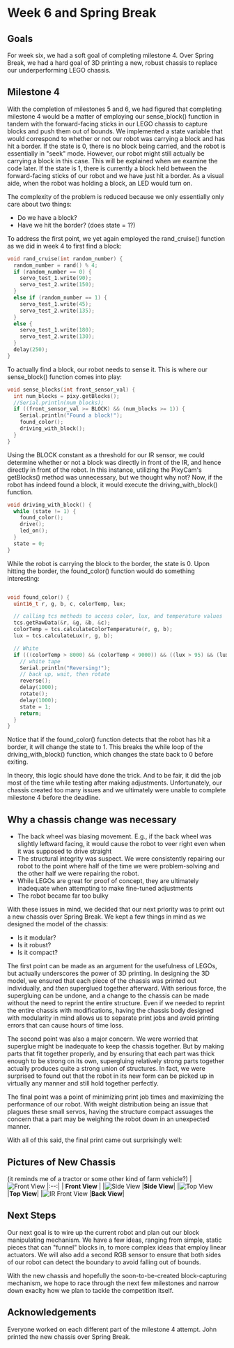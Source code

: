 # Week 6 and Spring Break

## Goals
For week six, we had a soft goal of completing milestone 4. Over Spring Break, we had a hard goal of 3D printing a new, robust chassis to replace our underperforming LEGO chassis.

## Milestone 4
With the completion of milestones 5 and 6, we had figured that completing milestone 4 would be a matter of employing our sense_block() function in tandem with the forward-facing sticks in our LEGO chassis to capture blocks and push them out of bounds. 
We implemented a state variable that would correspond to whether or not our robot was carrying a block and has hit a border. If the state is 0, there is no block being carried, and the robot is essentially in "seek" mode.
However, our robot might still actually be carrying a block in this case. This will be explained when we examine the code later. If the state is 1, there is currently a block held between the forward-facing sticks of our robot and we have just hit a border. 
As a visual aide, when the robot was holding a block, an LED would turn on.

The complexity of the problem is reduced because we only essentially only care about two things:
* Do we have a block?
* Have we hit the border? (does state = 1?)

To address the first point, we yet again employed the rand_cruise() function as we did in week 4 to first find a block:

```c++
void rand_cruise(int random_number) {
  random_number = rand() % 4;
  if (random_number == 0) {
    servo_test_1.write(90);
    servo_test_2.write(150);
  }
  else if (random_number == 1) {
    servo_test_1.write(45);
    servo_test_2.write(135);
  }
  else {
    servo_test_1.write(180);
    servo_test_2.write(130);
  }
  delay(250);
}
```

To actually find a block, our robot needs to sense it. This is where our sense_block() function comes into play:

```c++
void sense_blocks(int front_sensor_val) {
  int num_blocks = pixy.getBlocks();
  //Serial.println(num_blocks);
  if ((front_sensor_val >= BLOCK) && (num_blocks >= 1)) {
    Serial.println("Found a block!");
    found_color();
    driving_with_block();
  }
}
```
Using the BLOCK constant as a threshold for our IR sensor, we could determine whether or not a block was directly in front of the IR, and hence directly in front of the robot.
In this instance, utilizing the PixyCam's getBlocks() method was unnecessary, but we thought why not? Now, if the robot has indeed found a block, it would execute the driving_with_block() function.

```c++
void driving_with_block() {
  while (state != 1) {
    found_color();
    drive();
    led_on();
  }
  state = 0;
}
```

While the robot is carrying the block to the border, the state is 0. Upon hitting the border, the found_color() function would do something interesting:

```c++

void found_color() {
  uint16_t r, g, b, c, colorTemp, lux;

  // calling tcs methods to access color, lux, and temperature values
  tcs.getRawData(&r, &g, &b, &c);
  colorTemp = tcs.calculateColorTemperature(r, g, b);
  lux = tcs.calculateLux(r, g, b);

  // White
  if (((colorTemp > 8000) && (colorTemp < 9000)) && ((lux > 95) && (lux < 200))) {
    // white tape
    Serial.println("Reversing!");
    // back up, wait, then rotate
    reverse();
    delay(1000);
    rotate();
    delay(1000);
    state = 1;
    return;
  }
}
```
Notice that if the found_color() function detects that the robot has hit a border, it will change the state to 1. This breaks the while loop of 
the driving_with_block() function, which changes the state back to 0 before exiting. 

In theory, this logic should have done the trick. And to be fair, it did the job most of the time while testing after making adjustments. Unfortunately, our chassis created too many issues and we ultimately were unable to
 complete milestone 4 before the deadline.

## Why a chassis change was necessary
* The back wheel was biasing movement. E.g., if the back wheel was slightly leftward facing, it would cause the robot to veer right even when it was supposed to drive straight
* The structural integrity was suspect. We were consistently repairing our robot to the point where half of the time we were problem-solving and the other half we were repairing the robot.
* While LEGOs are great for proof of concept, they are ultimately inadequate when attempting to make fine-tuned adjustments
* The robot became far too bulky

With these issues in mind, we decided that our next priority was to print out a new chassis over Spring Break. We kept a few things in mind as we designed the model of the chassis:
* Is it modular?
* Is it robust?
* Is it compact?

The first point can be made as an argument for the usefulness of LEGOs, but actually underscores the power of 3D printing. In designing the 3D model, 
we ensured that each piece of the chassis was printed out individually, and *then* superglued together afterward. With serious force, the supergluing can be undone, and 
a change to the chassis can be made without the need to reprint the entire structure. Even if we needed to reprint the entire chassis with modifications, having the chassis body designed with modularity in mind
allows us to separate print jobs and avoid printing errors that can cause hours of time loss. 

The second point was also a major concern. We were worried that superglue might be inadequate to keep the chassis together. But by making parts that fit together properly, and 
by ensuring that each part was thick enough to be strong on its own, supergluing relatively strong parts together actually produces quite a strong 
union of structures. In fact, we were surprised to found out that the robot in its new form can be picked up in virtually any manner and still hold together perfectly.

The final point was a point of minimizing print job times and maximizing the performance of our robot. With weight distribution being an issue that plagues these small servos,
having the structure compact assuages the concern that a part may be weighing the robot down in an unexpected manner. 

With all of this said, the final print came out surprisingly well:

## Pictures of New Chassis
(it reminds me of a tractor or some other kind of farm vehicle?)
|![Front View](images/week-6/Front_View.JPG)
|:--:|
| **Front View** |
|![Side View](images/week-6/Profile_View.JPG)
|**Side View**|
|![Top View](images/week-6/Top_View.JPG)
|**Top View**|
|![IR Front View](images/week6/Back_View.JPG)
|**Back View**|

## Next Steps
Our next goal is to wire up the current robot and plan out our block manipulating mechanism. We have a few ideas, ranging from simple, static 
pieces that can "funnel" blocks in, to more complex ideas that employ linear actuators. We will also add a second RGB sensor to ensure that both sides of our robot
can detect the boundary to avoid falling out of bounds.

With the new chassis and hopefully the soon-to-be-created block-capturing mechanism, we hope to race through the next few milestones and narrow down
exaclty how we plan to tackle the competition itself.

## Acknowledgements
Everyone worked on each different part of the milestone 4 attempt. John printed the new chassis over Spring Break.
